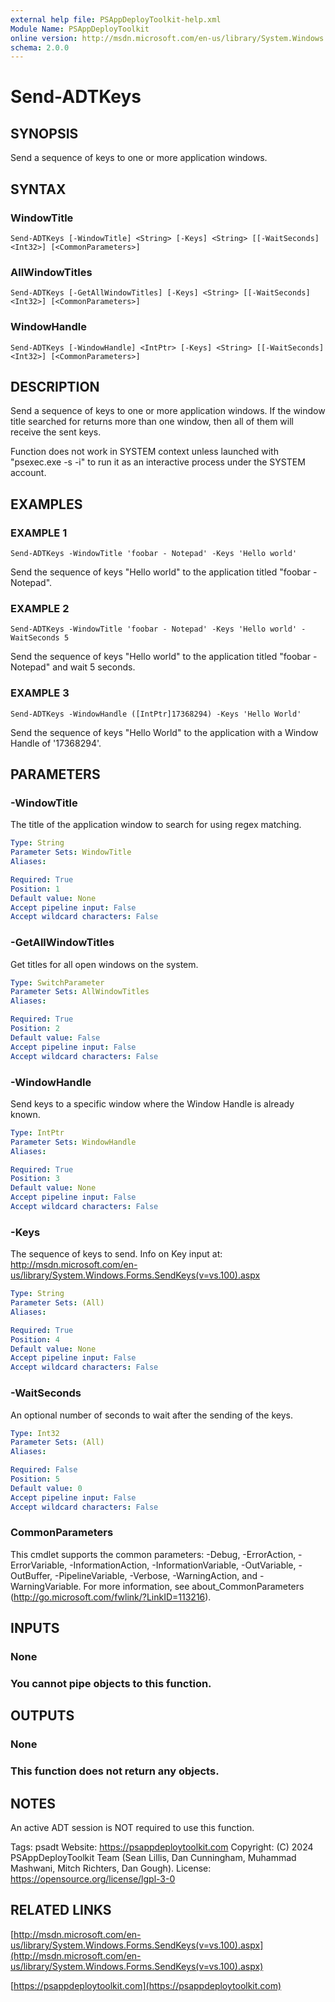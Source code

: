 ```yaml
---
external help file: PSAppDeployToolkit-help.xml
Module Name: PSAppDeployToolkit
online version: http://msdn.microsoft.com/en-us/library/System.Windows.Forms.SendKeys(v=vs.100).aspx
schema: 2.0.0
---
```


# Send-ADTKeys

## SYNOPSIS
Send a sequence of keys to one or more application windows.

## SYNTAX

### WindowTitle
```
Send-ADTKeys [-WindowTitle] <String> [-Keys] <String> [[-WaitSeconds] <Int32>] [<CommonParameters>]
```

### AllWindowTitles
```
Send-ADTKeys [-GetAllWindowTitles] [-Keys] <String> [[-WaitSeconds] <Int32>] [<CommonParameters>]
```

### WindowHandle
```
Send-ADTKeys [-WindowHandle] <IntPtr> [-Keys] <String> [[-WaitSeconds] <Int32>] [<CommonParameters>]
```

## DESCRIPTION
Send a sequence of keys to one or more application windows.
If the window title searched for returns more than one window, then all of them will receive the sent keys.

Function does not work in SYSTEM context unless launched with "psexec.exe -s -i" to run it as an interactive process under the SYSTEM account.

## EXAMPLES

### EXAMPLE 1
```
Send-ADTKeys -WindowTitle 'foobar - Notepad' -Keys 'Hello world'
```

Send the sequence of keys "Hello world" to the application titled "foobar - Notepad".

### EXAMPLE 2
```
Send-ADTKeys -WindowTitle 'foobar - Notepad' -Keys 'Hello world' -WaitSeconds 5
```

Send the sequence of keys "Hello world" to the application titled "foobar - Notepad" and wait 5 seconds.

### EXAMPLE 3
```
Send-ADTKeys -WindowHandle ([IntPtr]17368294) -Keys 'Hello World'
```

Send the sequence of keys "Hello World" to the application with a Window Handle of '17368294'.

## PARAMETERS

### -WindowTitle
The title of the application window to search for using regex matching.

```yaml
Type: String
Parameter Sets: WindowTitle
Aliases:

Required: True
Position: 1
Default value: None
Accept pipeline input: False
Accept wildcard characters: False
```

### -GetAllWindowTitles
Get titles for all open windows on the system.

```yaml
Type: SwitchParameter
Parameter Sets: AllWindowTitles
Aliases:

Required: True
Position: 2
Default value: False
Accept pipeline input: False
Accept wildcard characters: False
```

### -WindowHandle
Send keys to a specific window where the Window Handle is already known.

```yaml
Type: IntPtr
Parameter Sets: WindowHandle
Aliases:

Required: True
Position: 3
Default value: None
Accept pipeline input: False
Accept wildcard characters: False
```

### -Keys
The sequence of keys to send.
Info on Key input at: http://msdn.microsoft.com/en-us/library/System.Windows.Forms.SendKeys(v=vs.100).aspx

```yaml
Type: String
Parameter Sets: (All)
Aliases:

Required: True
Position: 4
Default value: None
Accept pipeline input: False
Accept wildcard characters: False
```

### -WaitSeconds
An optional number of seconds to wait after the sending of the keys.

```yaml
Type: Int32
Parameter Sets: (All)
Aliases:

Required: False
Position: 5
Default value: 0
Accept pipeline input: False
Accept wildcard characters: False
```

### CommonParameters
This cmdlet supports the common parameters: -Debug, -ErrorAction, -ErrorVariable, -InformationAction, -InformationVariable, -OutVariable, -OutBuffer, -PipelineVariable, -Verbose, -WarningAction, and -WarningVariable.
For more information, see about_CommonParameters (http://go.microsoft.com/fwlink/?LinkID=113216).

## INPUTS

### None
### You cannot pipe objects to this function.
## OUTPUTS

### None
### This function does not return any objects.
## NOTES
An active ADT session is NOT required to use this function.

Tags: psadt
Website: https://psappdeploytoolkit.com
Copyright: (C) 2024 PSAppDeployToolkit Team (Sean Lillis, Dan Cunningham, Muhammad Mashwani, Mitch Richters, Dan Gough).
License: https://opensource.org/license/lgpl-3-0

## RELATED LINKS

[http://msdn.microsoft.com/en-us/library/System.Windows.Forms.SendKeys(v=vs.100).aspx](http://msdn.microsoft.com/en-us/library/System.Windows.Forms.SendKeys(v=vs.100).aspx)

[https://psappdeploytoolkit.com](https://psappdeploytoolkit.com)
